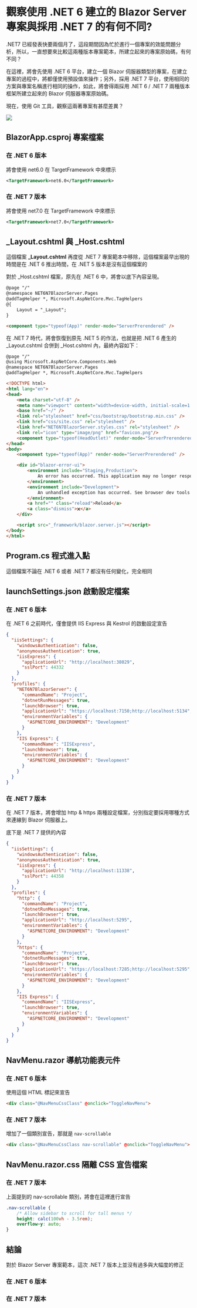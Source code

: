 # 觀察使用 .NET 6 建立的 Blazor Server 專案與採用 .NET 7 的有何不同?

.NET7 已經發表快要兩個月了，這段期間因為忙於進行一個專案的效能問題分析，所以，一直想要來比較這兩種版本專案範本，所建立起來的專案原始碼，有何不同？

在這裡，將會先使用 .NET 6 平台，建立一個 Blazor 伺服器類型的專案，在建立專案的過程中，將都僅使用預設值來操作；另外，採用 .NET 7 平台，使用相同的方案與專案名稱進行相同的操作，如此，將會得兩採用 .NET 6 / .NET 7 兩種版本框架所建立起來的 Blazor 伺服器專案原始碼。

現在，使用 Git 工具，觀察這兩著專案有甚麼差異？

![](../Images/net881.png)

## BlazorApp.csproj 專案檔案

### 在 .NET 6 版本

將會使用 net6.0 在 TargetFramework 中來標示

```xml
<TargetFramework>net6.0</TargetFramework>
```

### 在 .NET 7 版本

將會使用 net7.0 在 TargetFramework 中來標示

```xml
<TargetFramework>net7.0</TargetFramework>
```

## _Layout.cshtml 與 _Host.cshtml

這個檔案 **_Layout.cshtml** 再度從 .NET 7 專案範本中移除，這個檔案最早出現的時間是在 .NET 6 推出時間，在 .NET 5 版本是沒有這個檔案的

對於 _Host.cshtml 檔案，原先在 .NET 6 中，將會以底下內容呈現。

```html
@page "/"
@namespace NET6N7BlazorServer.Pages
@addTagHelper *, Microsoft.AspNetCore.Mvc.TagHelpers
@{
    Layout = "_Layout";
}

<component type="typeof(App)" render-mode="ServerPrerendered" />
```

在 .NET 7 時代，將會恢復到原先 .NET 5 的作法，也就是把 .NET 6 產生的 _Layout.cshtml 合併到 _Host.cshtml 內，最終內容如下：

```html
@page "/"
@using Microsoft.AspNetCore.Components.Web
@namespace NET6N7BlazorServer.Pages
@addTagHelper *, Microsoft.AspNetCore.Mvc.TagHelpers

<!DOCTYPE html>
<html lang="en">
<head>
    <meta charset="utf-8" />
    <meta name="viewport" content="width=device-width, initial-scale=1.0" />
    <base href="~/" />
    <link rel="stylesheet" href="css/bootstrap/bootstrap.min.css" />
    <link href="css/site.css" rel="stylesheet" />
    <link href="NET6N7BlazorServer.styles.css" rel="stylesheet" />
    <link rel="icon" type="image/png" href="favicon.png"/>
    <component type="typeof(HeadOutlet)" render-mode="ServerPrerendered" />
</head>
<body>
    <component type="typeof(App)" render-mode="ServerPrerendered" />

    <div id="blazor-error-ui">
        <environment include="Staging,Production">
            An error has occurred. This application may no longer respond until reloaded.
        </environment>
        <environment include="Development">
            An unhandled exception has occurred. See browser dev tools for details.
        </environment>
        <a href="" class="reload">Reload</a>
        <a class="dismiss">🗙</a>
    </div>

    <script src="_framework/blazor.server.js"></script>
</body>
</html>
```

## Program.cs 程式進入點

這個檔案不論在 .NET 6 或者 .NET 7 都沒有任何變化，完全相同

## launchSettings.json 啟動設定檔案

### 在 .NET 6 版本

在 .NET 6 之前時代，僅會提供 IIS Express 與 Kestrol 的啟動設定宣告

```json
{
  "iisSettings": {
    "windowsAuthentication": false,
    "anonymousAuthentication": true,
    "iisExpress": {
      "applicationUrl": "http://localhost:38029",
      "sslPort": 44332
    }
  },
  "profiles": {
    "NET6N7BlazorServer": {
      "commandName": "Project",
      "dotnetRunMessages": true,
      "launchBrowser": true,
      "applicationUrl": "https://localhost:7150;http://localhost:5134",
      "environmentVariables": {
        "ASPNETCORE_ENVIRONMENT": "Development"
      }
    },
    "IIS Express": {
      "commandName": "IISExpress",
      "launchBrowser": true,
      "environmentVariables": {
        "ASPNETCORE_ENVIRONMENT": "Development"
      }
    }
  }
}
```

### 在 .NET 7 版本

在 .NET 7 版本，將會增加 http & https 兩種設定檔案，分別指定要採用哪種方式來連線到 Blazor 伺服器上。

底下是 .NET 7 提供的內容

```json
{
  "iisSettings": {
    "windowsAuthentication": false,
    "anonymousAuthentication": true,
    "iisExpress": {
      "applicationUrl": "http://localhost:11338",
      "sslPort": 44358
    }
  },
  "profiles": {
    "http": {
      "commandName": "Project",
      "dotnetRunMessages": true,
      "launchBrowser": true,
      "applicationUrl": "http://localhost:5295",
      "environmentVariables": {
        "ASPNETCORE_ENVIRONMENT": "Development"
      }
    },
    "https": {
      "commandName": "Project",
      "dotnetRunMessages": true,
      "launchBrowser": true,
      "applicationUrl": "https://localhost:7285;http://localhost:5295",
      "environmentVariables": {
        "ASPNETCORE_ENVIRONMENT": "Development"
      }
    },
    "IIS Express": {
      "commandName": "IISExpress",
      "launchBrowser": true,
      "environmentVariables": {
        "ASPNETCORE_ENVIRONMENT": "Development"
      }
    }
  }
}
```

## NavMenu.razor 導航功能表元件

### 在 .NET 6 版本

使用這個 HTML 標記來宣告 

```html
<div class="@NavMenuCssClass" @onclick="ToggleNavMenu">
```

### 在 .NET 7 版本

增加了一個類別宣告，那就是 `nav-scrollable`

```html
<div class="@NavMenuCssClass nav-scrollable" @onclick="ToggleNavMenu">
```

## NavMenu.razor.css 隔離 CSS 宣告檔案

### 在 .NET 7 版本

上面提到的 nav-scrollable 類別，將會在這裡進行宣告

```css
.nav-scrollable {
    /* Allow sidebar to scroll for tall menus */
    height: calc(100vh - 3.5rem);
    overflow-y: auto;
}
```

## 結論

對於 Blazor Server 專案範本，這次 .NET 7 版本上並沒有過多與大幅度的修正


### 在 .NET 6 版本



### 在 .NET 7 版本



